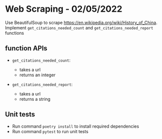 # Web Scraping - 02/05/2022

Use BeautifulSoup to scrape https://en.wikipedia.org/wiki/History_of_China. Implement `get_citations_needed_count` and `get_citations_needed_report` functions

## function APIs

- `get_citations_needed_count`:

  - takes a url
  - returns an integer

- `get_citations_needed_report`:
  - takes a url
  - returns a string

## Unit tests

- Run command `poetry install` to install required dependencies
- Run command `pytest` to run unit tests
